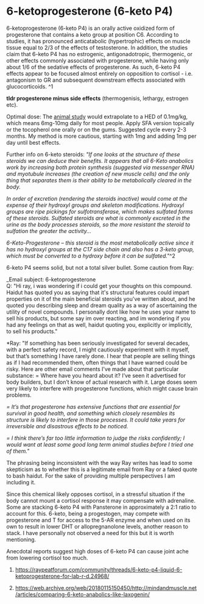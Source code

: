 # 6-ketoprogesterone (6-keto P4)
6-ketoprogesterone (6-keto P4) is an orally active oxidized form of progesterone that contains a keto group at position C6. According to studies, it has pronounced anticatabolic (hypertrophic) effects on muscle tissue equal to 2/3 of the effects of testosterone. In addition, the studies claim that 6-keto P4 has no estrogenic, antigonadotropic, thermogenic, or other effects commonly associated with progesterone, while having only about 1/6 of the sedative effects of progesterone. As such, 6-keto P4 effects appear to be focused almost entirely on opposition to cortisol - i.e. antagonism to GR and subsequent downstream effects associated with glucocorticoids. ^1

**tldr progesterone minus side effects** (thermogenisis, lethargy, estrogen etc).

Optimal dose: The [animal study](obsidian://open?vault=exocore&file=library%2F%206-Ketoprogesterone%20and%20its%20biological%20actions.pdf) would extrapolate to a HED of 0.1mg/kg, which means 6mg-10mg daily for most people. Apply SFA version topically or the tocopherol one orally or on the gums. Suggested cycle every 2-3 months. My method is more cautious, starting with 1mg and adding 1mg per day until best effects. 

Further info on 6-keto steroids:
*"If one looks at the structure of these steroids we can deduce their benefits. It appears that all 6-Keto anabolics work by increasing both protein synthesis (suggested via messenger RNA) and myotubule increases (the creation of new muscle cells) and the only thing that separates them is their ability to be metabolically cleared in the body.*

*In order of excretion (rendering the steroids inactive) would come at the expense of their hydroxyl groups and skeleton modifications. Hydroxyl groups are ripe pickings for sulfotransferase, which makes sulfated forms of these steroids. Sulfated steroids are what is commonly excreted in the urine as the body processes steroids, so the more resistant the steroid to sulfation the greater the activity...*

*6-Keto-Progesterone – this steroid is the most metabolically active since it has no hydroxyl groups at the C17 side chain and also has a 3-keto group, which must be converted to a hydroxy before it can be sulfated."*^2

6-keto P4 seems solid, but not a total silver bullet. Some caution from Ray:

_Email subject: 6-ketoprogesterone  
Q: "Hi ray, i was wondering if i could get your thoughts on this compound. Haidut has quoted you as saying that it's structural features could impart properties on it of the main beneficial steroids you've written about, and he quoted you describing sleep and dream quality as a way of ascertaining the utility of novel compounds. I personally dont like how he uses your name to sell his products, but some say im over reacting, and im wondering if you had any feelings on that as well, haidut quoting you, explicitly or implicitly, to sell his products."  
  
*Ray: "If something has been seriously investigated for several decades, with a perfect safety record, I might cautiously experiment with it myself, but that’s something I have rarely done. I hear that people are selling things as if I had recommended them, often things that I have warned could be risky. Here are other email comments I’ve made about that particular substance:
= Where have you heard about it? I’ve seen it advertised for body builders, but I don’t know of actual research with it. Large doses seem very likely to interfere with progesterone functions, which might cause brain problems.
  
*= It’s that progesterone has extensive functions that are essential for survival in good health, and something which closely resembles its structure is likely to interfere in those processes. It could take years for irreversible and disastrous effects to be noticed.*
  
*= I think there’s far too little information to judge the risks confidently; I would want at least some good long term animal studies before I tried one of them."*

The phrasing being inconsistent with the way Ray writes has lead to some skepticism as to whether this is a legitimate email from Ray or a faked quote to bash haidut. For the sake of providing multiple perspectives I am including it.

Since this chemical likely opposes cortisol, in a stressful situation if the body cannot mount a cortisol response it may compensate with adrenaline. Some are stacking 6-keto P4 with Pansterone in approximately a 2:1 ratio to account for this. 6-keto, being a progestogen, may compete with progesterone and T for access to the 5-AR enzyme and when used on its own to result in lower DHT or allopregnanolone levels, another reason to stack. I have personally not observed a need for this but it is worth mentioning.

Anecdotal reports suggest high doses of 6-keto P4 can cause joint ache from lowering cortisol too much.

1. https://raypeatforum.com/community/threads/6-keto-p4-liquid-6-ketoprogesterone-for-lab-r-d.24968/

2. https://web.archive.org/web/20180115150450/http://mindandmuscle.net/articles/comparing-6-keto-anabolics-like-laxogenin/